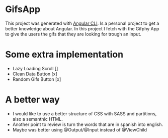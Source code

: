 # GifsApp

This project was generated with [Angular CLI](https://github.com/angular/angular-cli). Is a personal project to get a better knowledge about Angular.
In this project I fetch with the Gifphy App to give the users the gifs that they are looking for trough an input.

# Some extra implementation

- Lazy Loading Scroll []
- Clean Data Button [x]
- Random Gifs Button [x]

# A better way
- I would like to use a better structure of CSS with SASS and partitions, also a semanthic HTML. 
- Another point to review is turn the words that are in spanish into english.
- Maybe was better using @Output/@Input instead of @ViewChild


